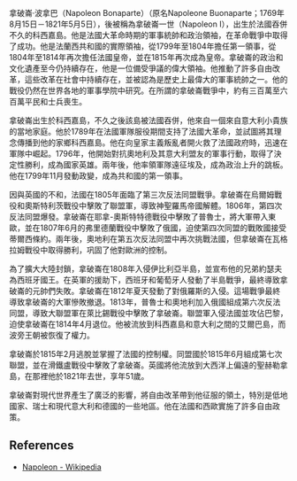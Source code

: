 拿破崙·波拿巴（Napoleon Bonaparte）（原名Napoleone Buonaparte；1769年8月15日－1821年5月5日），後被稱為拿破崙一世（Napoleon I），出生於法國吞併不久的科西嘉島。他是法國大革命時期的軍事統帥和政治領袖，在革命戰爭中取得了成功。他是法蘭西共和國的實際領袖，從1799年至1804年擔任第一領事，從1804年至1814年再次擔任法國皇帝，並在1815年再次成為皇帝。拿破崙的政治和文化遺產至今仍持續存在，他是一位備受爭議的偉大領袖。他推動了許多自由改革，這些改革在社會中持續存在，並被認為是歷史上最偉大的軍事統帥之一。他的戰役仍然在世界各地的軍事學院中研究。在所謂的拿破崙戰爭中，約有三百萬至六百萬平民和士兵喪生。

拿破崙出生於科西嘉島，不久之後該島被法國吞併，他來自一個來自意大利小貴族的當地家庭。他於1789年在法國軍隊服役期間支持了法國大革命，並試圖將其理念傳播到他的家鄉科西嘉島。他在向皇家主義叛亂者開火救了法國政府時，迅速在軍隊中崛起。1796年，他開始對抗奧地利及其意大利盟友的軍事行動，取得了決定性勝利，成為國家英雄。兩年後，他率領軍隊遠征埃及，成為政治上升的跳板。他在1799年11月發動政變，成為共和國的第一領事。

因與英國的不和，法國在1805年面臨了第三次反法同盟戰爭。拿破崙在烏爾姆戰役和奧斯特利茨戰役中擊敗了聯盟軍，導致神聖羅馬帝國解體。1806年，第四次反法同盟爆發。拿破崙在耶拿-奧斯特特德戰役中擊敗了普魯士，將大軍帶入東歐，並在1807年6月的弗里德蘭戰役中擊敗了俄國，迫使第四次同盟的戰敗國接受蒂爾西條約。兩年後，奧地利在第五次反法同盟中再次挑戰法國，但拿破崙在瓦格拉姆戰役中取得勝利，巩固了他對歐洲的控制。

為了擴大大陸封鎖，拿破崙在1808年入侵伊比利亞半島，並宣布他的兄弟約瑟夫為西班牙國王。在英軍的援助下，西班牙和葡萄牙人發動了半島戰爭，最終導致拿破崙的元帥們失敗。拿破崙在1812年夏天發動了對俄羅斯的入侵。這場戰爭最終導致拿破崙的大軍慘敗撤退。1813年，普魯士和奧地利加入俄國組成第六次反法同盟，導致大聯盟軍在萊比錫戰役中擊敗了拿破崙。聯盟軍入侵法國並攻佔巴黎，迫使拿破崙在1814年4月退位。他被流放到科西嘉島和意大利之間的艾爾巴島，而波旁王朝被恢復了權力。

拿破崙於1815年2月逃脫並掌握了法國的控制權。同盟國於1815年6月組成第七次聯盟，並在滑鐵盧戰役中擊敗了拿破崙。英國將他流放到大西洋上偏遠的聖赫勒拿島，在那裡他於1821年去世，享年51歲。

拿破崙對現代世界產生了廣泛的影響，將自由改革帶到他征服的領土，特別是低地國家、瑞士和現代意大利和德國的一些地區。他在法國和西歐實施了許多自由政策。

## References

- [Napoleon - Wikipedia](https://en.wikipedia.org/wiki/Napoleon)
